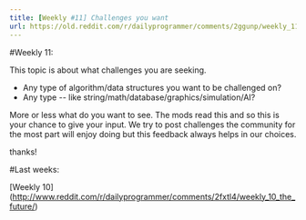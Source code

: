 ```yaml
---
title: [Weekly #11] Challenges you want
url: https://old.reddit.com/r/dailyprogrammer/comments/2ggunp/weekly_11_challenges_you_want/
---
```


#Weekly 11:

This topic is about what challenges you are seeking.

* Any type of algorithm/data structures you want to be challenged on?
* Any type -- like string/math/database/graphics/simulation/AI?

More or less what do you want to see. The mods read this and so this is your chance to give your input. We try to post challenges the community for the most part will enjoy doing but this feedback always helps in our choices.

thanks!

#Last weeks:

[Weekly 10] (http://www.reddit.com/r/dailyprogrammer/comments/2fxtl4/weekly_10_the_future/)
